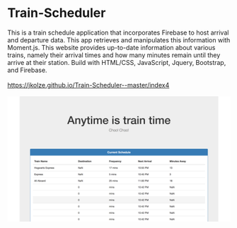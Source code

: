 # Train-Scheduler <br>
This is a train schedule application that incorporates Firebase to host arrival and departure data. This app retrieves and manipulates this information with Moment.js. This website provides up-to-date information about various trains, namely their arrival times and how many minutes remain until they arrive at their station. Build with HTML/CSS, JavaScript, Jquery, Bootstrap, and Firebase.
<br> 
<br>
https://jkolze.github.io/Train-Scheduler--master/index4 
<br>
<br>
![Home](/img/pic.png 'Screenshot')

